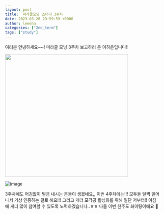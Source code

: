 ```yaml
---
layout: post
title:  미라클모닝 스터디 3주차 
date: 2023-03-26 23:59:59 +0900
author: leeeha
categories: ["2nd_term"]
tags: ["study"]
---
```


여러분 안녕하세요~~! 미라클 모닝 3주차 보고하러 온 이하은입니다!! 

<img width="400" src="https://user-images.githubusercontent.com/68090939/227886870-f8f0d0d5-57cb-489f-9e3d-10cb93100900.png"/>

![image](https://user-images.githubusercontent.com/68090939/227886635-bcd5b094-83e5-4d80-a850-e01ff5a53ab3.png)

3주차에도 어김없이 벌금 내시는 분들이 생겼네요,, 이번 4주차에는!!! 모두들 일찍 일어나서 기상 인증하는 걸로 해요!!! 그리고 게더 모각공 활성화를 위해 일단 저부터!! 아침에 게더 많이 참여할 수 있도록 노력하겠습니다..ㅎㅎ 다들 이번 한주도 화이팅이에요 🤗

